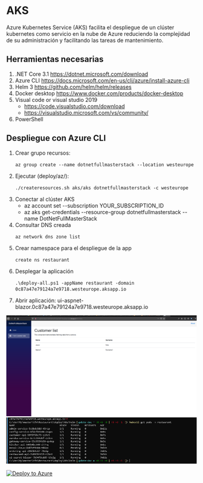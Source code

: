 # AKS
Azure Kubernetes Service (AKS) facilita el despliegue de un clúster kubernetes como servicio en la nube de Azure reduciendo la complejidad de su administración y facilitando las tareas de mantenimiento. 

## Herramientas necesarias
1. .NET Core 3.1 https://dotnet.microsoft.com/download
2. Azure CLI  https://docs.microsoft.com/en-us/cli/azure/install-azure-cli
3. Helm 3 https://github.com/helm/helm/releases
4. Docker desktop https://www.docker.com/products/docker-desktop
5. Visual code or visual studio 2019
    - https://code.visualstudio.com/download
    - https://visualstudio.microsoft.com/vs/community/ 
6. PowerShell

## Despliegue con Azure CLI
1. Crear grupo recursos:
    ```
    az group create --name dotnetfullmasterstack --location westeurope
    ```
2. Ejecutar (deploy/az/):
    ```
    ./createresources.sh aks/aks dotnetfullmasterstack -c westeurope
    ```
3. Conectar al clúster AKS
    - az account set --subscription YOUR_SUBSCRIPTION_ID
    - az aks get-credentials --resource-group dotnetfullmasterstack --name DotNetFullMasterStack
3. Consultar DNS creada
    ```
    az network dns zone list
    ```
4. Crear namespace para el despliegue de la app
    ```
    create ns restaurant
    ````
5. Desplegar la aplicación
    ```
    .\deploy-all.ps1 -appName restaurant -domain 0c87a47e79124a7e9718.westeurope.aksapp.io
    ```
6. Abrir aplicación: ui-aspnet-blazor.0c87a47e79124a7e9718.westeurope.aksapp.io

![AKS aspnet blazor](./imgs/aks_aspnet-blazor.png)
![AKS running pods](./imgs/aks_running_pods.png)


[![Deploy to Azure](https://aka.ms/deploytoazurebutton)](https://portal.azure.com/#create/Microsoft.Template/uri/https%3A%2F%2Fraw.githubusercontent.com%2FMasterCloudApps-Projects%2FDotNetFullMasterStack%2Fmaster%2Fdeploy%2Faz%2Faks%2Faks.json)
